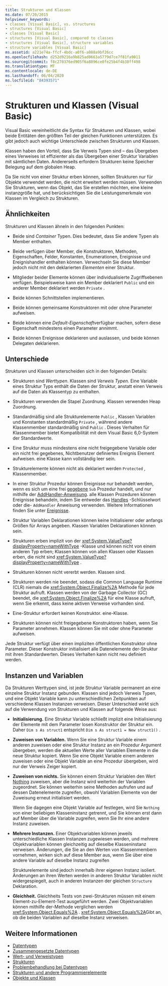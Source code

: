 ```yaml
---
title: Strukturen und Klassen
ms.date: 07/20/2015
helpviewer_keywords:
- classes [Visual Basic], vs. structures
- structures [Visual Basic]
- classes [Visual Basic]
- structures [Visual Basic], compared to classes
- structures [Visual Basic], structure variables
- structure variables [Visual Basic]
ms.assetid: a221e74a-ffcf-4bdc-a0f6-a088a9bf26cc
ms.openlocfilehash: d252d9216a9b825ad0663a5779d7ce7f81fa9011
ms.sourcegitcommit: f8c270376ed905f6a8896ce0fe25b4f4b38ff498
ms.translationtype: MT
ms.contentlocale: de-DE
ms.lasthandoff: 06/04/2020
ms.locfileid: "84393571"
---
```

# <a name="structures-and-classes-visual-basic"></a>Strukturen und Klassen (Visual Basic)
Visual Basic vereinheitlicht die Syntax für Strukturen und Klassen, wobei beide Entitäten den größten Teil der gleichen Funktionen unterstützen. Es gibt jedoch auch wichtige Unterschiede zwischen Strukturen und Klassen.  
  
 Klassen haben den Vorteil, dass Sie Verweis Typen sind – das Übergeben eines Verweises ist effizienter als das Übergeben einer Struktur Variablen mit sämtlichen Daten. Andererseits erfordern Strukturen keine Speicher Belegung auf dem globalen Heap.  
  
 Da Sie nicht von einer Struktur erben können, sollten Strukturen nur für Objekte verwendet werden, die nicht erweitert werden müssen. Verwenden Sie Strukturen, wenn das Objekt, das Sie erstellen möchten, eine kleine instanzgröße hat, und berücksichtigen Sie die Leistungsmerkmale von Klassen im Vergleich zu Strukturen.  
  
## <a name="similarities"></a>Ähnlichkeiten  
 Strukturen und Klassen ähneln in den folgenden Punkten:  
  
- Beide sind *Container* Typen. Dies bedeutet, dass Sie andere Typen als Member enthalten.  
  
- Beide verfügen über Member, die Konstruktoren, Methoden, Eigenschaften, Felder, Konstanten, Enumerationen, Ereignisse und Ereignishandler enthalten können. Verwechseln Sie diese Member jedoch nicht mit den deklarierten *Elementen* einer Struktur.  
  
- Mitglieder beider Elemente können über individualisierte Zugriffsebenen verfügen. Beispielsweise kann ein Member deklariert `Public` und ein anderer Member deklariert werden `Private` .  
  
- Beide können Schnittstellen implementieren.  
  
- Beide können gemeinsame Konstruktoren mit oder ohne Parameter aufweisen.  
  
- Beide können eine *Default-Eigenschaft*verfügbar machen, sofern diese Eigenschaft mindestens einen Parameter annimmt.  
  
- Beide können Ereignisse deklarieren und auslassen, und beide können Delegaten deklarieren.  
  
## <a name="differences"></a>Unterschiede  
 Strukturen und Klassen unterscheiden sich in den folgenden Details:  
  
- Strukturen sind *Werttypen*. Klassen sind *Verweis Typen*. Eine Variable eines Struktur Typs enthält die Daten der Struktur, anstatt einen Verweis auf die Daten als Klassentyp zu enthalten.  
  
- Strukturen verwenden die Stapel Zuordnung. Klassen verwenden Heap Zuordnung.  
  
- Standardmäßig sind alle Strukturelemente `Public` , Klassen Variablen und Konstanten standardmäßig `Private` , während andere Klassenmember standardmäßig sind `Public` . Dieses Verhalten für Klassenmember bietet Kompatibilität mit dem Visual Basic 6,0-System der Standardwerte.  
  
- Eine Struktur muss mindestens eine nicht freigegebene Variable oder ein nicht frei gegebenes, Nichtbenutzer definiertes Ereignis Element aufweisen. eine Klasse kann vollständig leer sein.  
  
- Strukturelemente können nicht als deklariert werden `Protected` , Klassenmember.  
  
- In einer Struktur Prozedur können Ereignisse nur behandelt werden, wenn es sich um eine frei [gegebene](../../../language-reference/modifiers/shared.md) `Sub` Prozedur handelt, und nur mithilfe der [AddHandler-Anweisung](../../../language-reference/statements/addhandler-statement.md). alle Klassen Prozeduren können Ereignisse behandeln, indem Sie entweder das [Handles](../../../language-reference/statements/handles-clause.md) -Schlüsselwort oder die- `AddHandler` Anweisung verwenden. Weitere Informationen finden Sie unter [Ereignisse](../events/index.md).  
  
- Struktur Variablen Deklarationen können keine Initialisierer oder anfangs Größen für Arrays angeben. Klassen Variablen Deklarationen können sein.  
  
- Strukturen erben implizit von der <xref:System.ValueType?displayProperty=nameWithType> -Klasse und können nicht von einem anderen Typ erben; Klassen können von allen Klassen oder Klassen erben, die nicht sind <xref:System.ValueType?displayProperty=nameWithType> .  
  
- Strukturen können nicht vererbt werden. Klassen sind.  
  
- Strukturen werden nie beendet, sodass die Common Language Runtime (CLR) niemals die <xref:System.Object.Finalize%2A> Methode für jede Struktur aufruft. Klassen werden von der Garbage Collector (GC) beendet, die <xref:System.Object.Finalize%2A> für eine Klasse aufruft, wenn Sie erkennt, dass keine aktiven Verweise vorhanden sind.  
  
- Eine-Struktur erfordert keinen Konstruktor. eine-Klasse.  
  
- Strukturen können nicht freigegebene Konstruktoren haben, wenn Sie Parameter annehmen. Klassen können Sie mit oder ohne Parameter aufweisen.  
  
 Jede Struktur verfügt über einen impliziten öffentlichen Konstruktor ohne Parameter. Dieser Konstruktor initialisiert alle Datenelemente der-Struktur mit ihren Standardwerten. Dieses Verhalten kann nicht neu definiert werden.  
  
## <a name="instances-and-variables"></a>Instanzen und Variablen  
 Da Strukturen Werttypen sind, ist jede Struktur Variable permanent an eine einzelne Struktur Instanz gebunden. Klassen sind jedoch Verweis Typen, und eine Objekt Variable kann zu unterschiedlichen Zeitpunkten auf verschiedene Klassen Instanzen verweisen. Dieser Unterschied wirkt sich auf die Verwendung von Strukturen und Klassen auf folgende Weise aus:  
  
- **Initialisierung.** Eine Struktur Variable schließt implizit eine Initialisierung der Elemente mit dem Parameter losen Konstruktor der Struktur ein. Daher `Dim s As struct1` entspricht `Dim s As struct1 = New struct1()` .  
  
- **Zuweisen von Variablen.** Wenn Sie eine Struktur Variable einem anderen zuweisen oder eine Struktur Instanz an ein Prozedur Argument übergeben, werden die aktuellen Werte aller Variablen Elemente in die neue Struktur kopiert. Wenn Sie eine Objekt Variable einem anderen zuweisen oder eine Objekt Variable an eine Prozedur übergeben, wird nur der Verweis Zeiger kopiert.  
  
- **Zuweisen von nichts.** Sie können einem Struktur Variablen den Wert [Nothing](../../../language-reference/nothing.md) zuweisen, aber die Instanz wird weiterhin der Variablen zugeordnet. Sie können weiterhin seine Methoden aufrufen und auf dessen Datenelemente zugreifen, obwohl Variablen Elemente von der Zuweisung erneut initialisiert werden.  
  
     Wenn Sie dagegen eine Objekt Variable auf festlegen, wird Sie `Nothing` von einer beliebigen Klasseninstanz getrennt, und Sie können erst dann auf Member über die Variable zugreifen, wenn Sie Ihr eine andere Instanz zuweisen.  
  
- **Mehrere Instanzen.** Einer Objektvariablen können jeweils unterschiedliche Klassen Instanzen zugewiesen werden, und mehrere Objektvariablen können gleichzeitig auf dieselbe Klasseninstanz verweisen. Änderungen, die Sie an den Werten von Klassenmembern vornehmen, wirken sich auf diese Member aus, wenn Sie über eine andere Variable auf dieselbe Instanz zugreifen  
  
     Strukturelemente sind jedoch innerhalb ihrer eigenen Instanz isoliert. Änderungen an ihren Werten werden in anderen Struktur Variablen nicht widergespiegelt, auch in anderen Instanzen der gleichen `Structure` Deklaration.  
  
- **Gleichheit.** Gleichheits Tests von zwei-Strukturen müssen mit einem Element-zu-Element-Test ausgeführt werden. Zwei Objektvariablen können mithilfe der-Methode verglichen werden <xref:System.Object.Equals%2A> . <xref:System.Object.Equals%2A>Gibt an, ob die beiden Variablen auf dieselbe Instanz verweisen.  
  
## <a name="see-also"></a>Weitere Informationen

- [Datentypen](index.md)
- [Zusammengesetzte Datentypen](composite-data-types.md)
- [Wert- und Verweistypen](value-types-and-reference-types.md)
- [Strukturen](structures.md)
- [Problembehandlung bei Datentypen](troubleshooting-data-types.md)
- [Strukturen und andere Programmierelemente](structures-and-other-programming-elements.md)
- [Objekte und Klassen](../objects-and-classes/index.md)
